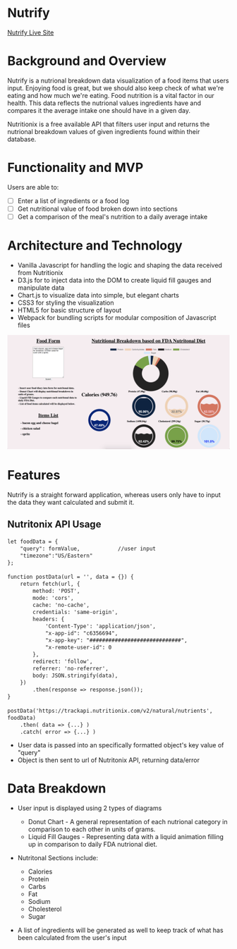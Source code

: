 # Nutrify

[Nutrify Live Site](https://henrytan0705.github.io/Nutrify-JS-Project/)

# Background and Overview
Nutrify is a nutrional breakdown data visualization of a food items that users input.
Enjoying food is great, but we should also keep check of what we're eating and how much we're eating. Food nutrition is a vital factor in our health.
This data reflects the nutrional values ingredients have and compares it the average intake one should have in a given day.

Nutritionix is a free available API that filters user input and returns the nutrional breakdown values of given ingredients found within their database.

# Functionality and MVP
Users are able to:
- [ ] Enter a list of ingredients or a food log
- [ ] Get nutritional value of food broken down into sections
- [ ] Get a comparison of the meal's nutrition to a daily average intake

<!-- # Wireframes
![Wireframe](./wireframe_image/wireframe.jpg) -->

# Architecture and Technology

- Vanilla Javascript for handling the logic and shaping the data received from Nutritionix
- D3.js for to inject data into the DOM to create liquid fill gauges and manipulate data
- Chart.js to visualize data into simple, but elegant charts
- CSS3 for styling the visualization
- HTML5 for basic structure of layout
- Webpack for bundling scripts for modular composition of Javascript files


![](./assets/images/Nutrify.png)

# Features

Nutrify is a straight forward application, whereas users only have to input the data they want calculated and submit it.

## Nutritonix API Usage
    let foodData = {
        "query": formValue,            //user input 
        "timezone":"US/Eastern"
    };

    function postData(url = '', data = {}) {
        return fetch(url, {
            method: 'POST',
            mode: 'cors',
            cache: 'no-cache',
            credentials: 'same-origin',
            headers: {
                'Content-Type': 'application/json',
                "x-app-id": "c6356694",
                "x-app-key": "#############################",
                "x-remote-user-id": 0
            },
            redirect: 'follow',
            referrer: 'no-referrer',
            body: JSON.stringify(data),
        })
            .then(response => response.json());
    }

    postData('https://trackapi.nutritionix.com/v2/natural/nutrients', foodData)
        .then( data => {...} )
        .catch( error => {...} )

- User data is passed into an specifically formatted object's key value of "query"
- Object is then sent to url of Nutritonix API, returning data/error 

# Data Breakdown

- User input is displayed using 2 types of diagrams 
  * Donut Chart - A general representation of each nutrional category in comparison to each other in units of grams.
  * Liquid Fill Gauges - Representing data with a liquid animation filling up in comparison to daily FDA nutrional diet.

- Nutritonal Sections include:
  * Calories
  * Protein
  * Carbs
  * Fat
  * Sodium
  * Cholesterol
  * Sugar

- A list of ingredients will be generated as well to keep track of what has been calculated from the user's input





<!-- # Implementation Timeline
## 8/13 Tuesday 
* Research D3 charts
* Research Chart.js
* Fetch data from API
* Format/filter necessary data for charts

## 8/14 Wednesday
* Find new API to replace down API
* Format/filter new data
* Start structuring design layout

## 8/15 Thursday
* Researching D3 Liquid Fill Gauge
* Structuring design layout

## 8/16 Friday
* Implementing D3 Liquid Fill Gauge 
* Structuring design layout

## 8/17 Saturday
* Implement CSS styling and effects accordingly
 -->

